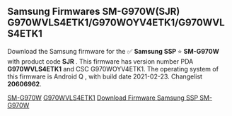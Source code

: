 <h2>Samsung Firmwares SM-G970W(SJR) G970WVLS4ETK1/G970WOYV4ETK1/G970WVLS4ETK1</h2>
Download the Samsung firmware for the ✅ <strong>Samsung SSP </strong> ⭐ <strong>SM-G970W</strong> with product code <strong>SJR</strong> . This firmware has version number PDA <strong>G970WVLS4ETK1</strong> and CSC G970WOYV4ETK1. The operating system of this firmware is Android Q , with build date 2021-02-23. Changelist <strong>20606962</strong>.


[SM-G970W](https://samfirm.shop/samsung/model/SM-G970W)
[G970WVLS4ETK1](https://samfirm.shop/samsung/pda/G970WVLS4ETK1)
[Download Firmware Samsung SSP SM-G970W](https://samfirm.shop/samsung/firmware/475986)
